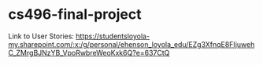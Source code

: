 # cs496-final-project

Link to User Stories: https://studentsloyola-my.sharepoint.com/:x:/g/personal/ehenson_loyola_edu/EZg3XfnqE8FIjuwehC_ZMrgBJNzYB_VpoRwbreWeoKxk6Q?e=637CtQ